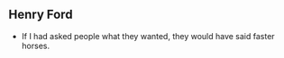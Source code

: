 Henry Ford
----------

* If I had asked people what they wanted, they would have said faster horses.
